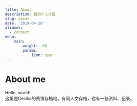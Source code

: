 ```yaml
---
title: About
description: 我的个人介绍
slug: about
date: '2019-04-28'
aliases:
  - contact
menu:
    main: 
        weight: -80
        params:
            icon: user
---
```


# About me

Hello, world!    
这里是Cecilia的赛博存档地。有同人文存档，也有一些资料、记录。  




